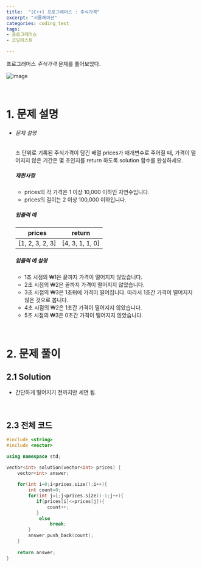```yaml
---
title:  "[C++] 프로그래머스 : 주식가격"
excerpt: "시뮬레이션"
categories: coding_test
tags: 
- 프로그래머스
- 코딩테스트

---
```


프로그래머스 *주식가격*  문제를 풀어보았다.

![image](https://user-images.githubusercontent.com/37764581/111072295-4b5f1380-851d-11eb-8f2b-079ea329eb89.png)



<br>

# 1. 문제 설명



- ###### 문제 설명

  초 단위로 기록된 주식가격이 담긴 배열 prices가 매개변수로 주어질 때, 가격이 떨어지지 않은 기간은 몇 초인지를 return 하도록 solution 함수를 완성하세요.

  ##### 제한사항

  - prices의 각 가격은 1 이상 10,000 이하인 자연수입니다.
  - prices의 길이는 2 이상 100,000 이하입니다.

  ##### 입출력 예

  | prices          | return          |
  | --------------- | --------------- |
  | [1, 2, 3, 2, 3] | [4, 3, 1, 1, 0] |

  ##### 입출력 예 설명

  - 1초 시점의 ₩1은 끝까지 가격이 떨어지지 않았습니다.
  - 2초 시점의 ₩2은 끝까지 가격이 떨어지지 않았습니다.
  - 3초 시점의 ₩3은 1초뒤에 가격이 떨어집니다. 따라서 1초간 가격이 떨어지지 않은 것으로 봅니다.
  - 4초 시점의 ₩2은 1초간 가격이 떨어지지 않았습니다.
  - 5초 시점의 ₩3은 0초간 가격이 떨어지지 않았습니다.

  

<br>

# 2. 문제 풀이

## 2.1 Solution

+ 간단하게 떨어지기 전까지만 세면 됨.

<br>

## 2.3 전체 코드

```cpp
#include <string>
#include <vector>

using namespace std;

vector<int> solution(vector<int> prices) {
    vector<int> answer;
    
    for(int i=0;i<prices.size();i++){
        int count=0;
        for(int j=i;j<prices.size()-1;j++){
           if(prices[i]<=prices[j]){
               count++;
           }
            else
                break;
        }
        answer.push_back(count);
    }
    
    return answer;
}
```



<br>

